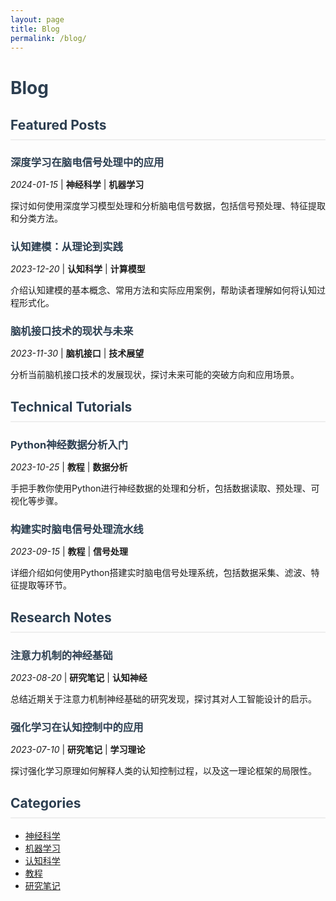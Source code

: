 ```yaml
---
layout: page
title: Blog
permalink: /blog/
---
```


# Blog

## Featured Posts

### [深度学习在脑电信号处理中的应用](/blog/2024/deep-learning-eeg)
*2024-01-15* | **神经科学** | **机器学习**

探讨如何使用深度学习模型处理和分析脑电信号数据，包括信号预处理、特征提取和分类方法。

### [认知建模：从理论到实践](/blog/2023/cognitive-modeling)
*2023-12-20* | **认知科学** | **计算模型**

介绍认知建模的基本概念、常用方法和实际应用案例，帮助读者理解如何将认知过程形式化。

### [脑机接口技术的现状与未来](/blog/2023/bci-future)
*2023-11-30* | **脑机接口** | **技术展望**

分析当前脑机接口技术的发展现状，探讨未来可能的突破方向和应用场景。

## Technical Tutorials

### [Python神经数据分析入门](/blog/2023/neural-data-python)
*2023-10-25* | **教程** | **数据分析**

手把手教你使用Python进行神经数据的处理和分析，包括数据读取、预处理、可视化等步骤。

### [构建实时脑电信号处理流水线](/blog/2023/real-time-eeg)
*2023-09-15* | **教程** | **信号处理**

详细介绍如何使用Python搭建实时脑电信号处理系统，包括数据采集、滤波、特征提取等环节。

## Research Notes

### [注意力机制的神经基础](/blog/2023/attention-mechanism)
*2023-08-20* | **研究笔记** | **认知神经**

总结近期关于注意力机制神经基础的研究发现，探讨其对人工智能设计的启示。

### [强化学习在认知控制中的应用](/blog/2023/reinforcement-learning)
*2023-07-10* | **研究笔记** | **学习理论**

探讨强化学习原理如何解释人类的认知控制过程，以及这一理论框架的局限性。

## Categories
- [神经科学](/blog/category/neuroscience)
- [机器学习](/blog/category/machine-learning)
- [认知科学](/blog/category/cognitive-science)
- [教程](/blog/category/tutorials)
- [研究笔记](/blog/category/research-notes)

<style>
.page-content {
    max-width: 800px;
    margin: 0 auto;
    padding: 20px;
}

h1, h2, h3 {
    color: #2c3e50;
}

h2 {
    border-bottom: 2px solid #eee;
    padding-bottom: 10px;
    margin-top: 30px;
}

h3 {
    margin-bottom: 5px;
}

h3 a {
    color: #2c3e50;
    text-decoration: none;
}

h3 a:hover {
    color: #3498db;
}

.post-meta {
    color: #7f8c8d;
    font-size: 0.9em;
    margin-bottom: 15px;
}

.post-excerpt {
    color: #34495e;
    margin-bottom: 30px;
    line-height: 1.6;
}

.categories {
    margin-top: 40px;
}

.categories a {
    display: inline-block;
    margin: 5px;
    padding: 5px 10px;
    background: #f5f5f5;
    border-radius: 15px;
    color: #2c3e50;
    text-decoration: none;
    font-size: 0.9em;
}

.categories a:hover {
    background: #e0e0e0;
}
</style> 